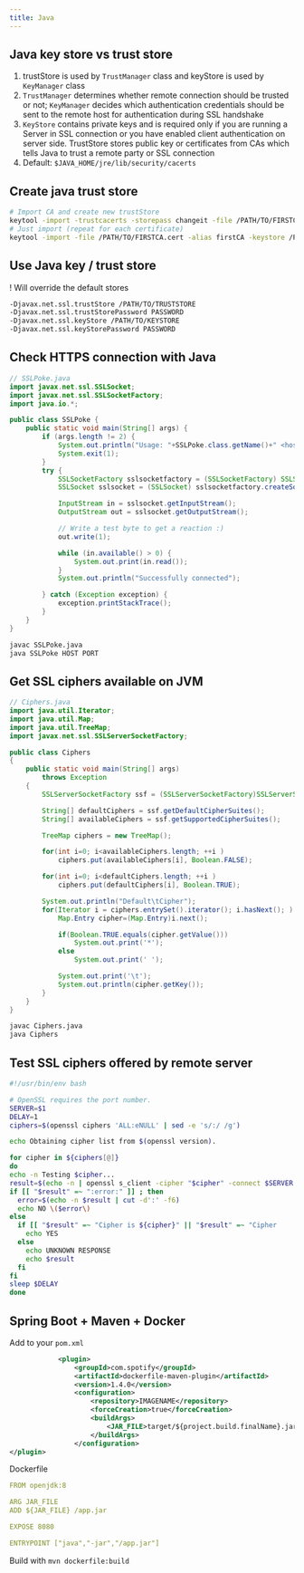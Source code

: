 ```yaml
---
title: Java
---
```


## Java key store vs trust store

1. trustStore is used by `TrustManager` class and keyStore is used by `KeyManager` class
1. `TrustManager` determines whether remote connection should be trusted or not; `KeyManager` decides which authentication credentials should be sent to the remote host for authentication during SSL handshake
1. `KeyStore` contains private keys and is required only if you are running a Server in SSL connection or you have enabled client authentication on server side. TrustStore stores public key or certificates from CAs which tells Java to trust a remote party or SSL connection
1. Default: `$JAVA_HOME/jre/lib/security/cacerts`

## Create java trust store
```bash
# Import CA and create new trustStore
keytool -import -trustcacerts -storepass changeit -file /PATH/TO/FIRSTCA.cert -alias firstCA -keystore /PATH/TO/TRUSTSTORE
# Just import (repeat for each certificate)
keytool -import -file /PATH/TO/FIRSTCA.cert -alias firstCA -keystore /PATH/TO/TRUSTSTORE
```

## Use Java key / trust store
! Will override the default stores
```bash
-Djavax.net.ssl.trustStore /PATH/TO/TRUSTSTORE
-Djavax.net.ssl.trustStorePassword PASSWORD
-Djavax.net.ssl.keyStore /PATH/TO/KEYSTORE
-Djavax.net.ssl.keyStorePassword PASSWORD
```

## Check HTTPS connection with Java

```java
// SSLPoke.java
import javax.net.ssl.SSLSocket;
import javax.net.ssl.SSLSocketFactory;
import java.io.*;

public class SSLPoke {
    public static void main(String[] args) {
        if (args.length != 2) {
            System.out.println("Usage: "+SSLPoke.class.getName()+" <host> <port>");
            System.exit(1);
        }
        try {
            SSLSocketFactory sslsocketfactory = (SSLSocketFactory) SSLSocketFactory.getDefault();
            SSLSocket sslsocket = (SSLSocket) sslsocketfactory.createSocket(args[0], Integer.parseInt(args[1]));

            InputStream in = sslsocket.getInputStream();
            OutputStream out = sslsocket.getOutputStream();

            // Write a test byte to get a reaction :)
            out.write(1);

            while (in.available() > 0) {
                System.out.print(in.read());
            }
            System.out.println("Successfully connected");

        } catch (Exception exception) {
            exception.printStackTrace();
        }
    }
}
```
```bash
javac SSLPoke.java
java SSLPoke HOST PORT
```

## Get SSL ciphers available on JVM
```java
// Ciphers.java
import java.util.Iterator;
import java.util.Map;
import java.util.TreeMap;
import javax.net.ssl.SSLServerSocketFactory;

public class Ciphers
{
    public static void main(String[] args)
        throws Exception
    {
        SSLServerSocketFactory ssf = (SSLServerSocketFactory)SSLServerSocketFactory.getDefault();

        String[] defaultCiphers = ssf.getDefaultCipherSuites();
        String[] availableCiphers = ssf.getSupportedCipherSuites();

        TreeMap ciphers = new TreeMap();

        for(int i=0; i<availableCiphers.length; ++i )
            ciphers.put(availableCiphers[i], Boolean.FALSE);

        for(int i=0; i<defaultCiphers.length; ++i )
            ciphers.put(defaultCiphers[i], Boolean.TRUE);

        System.out.println("Default\tCipher");
        for(Iterator i = ciphers.entrySet().iterator(); i.hasNext(); ) {
            Map.Entry cipher=(Map.Entry)i.next();

            if(Boolean.TRUE.equals(cipher.getValue()))
                System.out.print('*');
            else
                System.out.print(' ');

            System.out.print('\t');
            System.out.println(cipher.getKey());
        }
    }
}
```
```bash
javac Ciphers.java
java Ciphers
```

## Test SSL ciphers offered by remote server
```bash
#!/usr/bin/env bash

# OpenSSL requires the port number.
SERVER=$1
DELAY=1
ciphers=$(openssl ciphers 'ALL:eNULL' | sed -e 's/:/ /g')

echo Obtaining cipher list from $(openssl version).

for cipher in ${ciphers[@]}
do
echo -n Testing $cipher...
result=$(echo -n | openssl s_client -cipher "$cipher" -connect $SERVER 2>&1)
if [[ "$result" =~ ":error:" ]] ; then
  error=$(echo -n $result | cut -d':' -f6)
  echo NO \($error\)
else
  if [[ "$result" =~ "Cipher is ${cipher}" || "$result" =~ "Cipher    :" ]] ; then
    echo YES
  else
    echo UNKNOWN RESPONSE
    echo $result
  fi
fi
sleep $DELAY
done
```

## Spring Boot + Maven + Docker

Add to your `pom.xml`

```xml
            <plugin>
                <groupId>com.spotify</groupId>
                <artifactId>dockerfile-maven-plugin</artifactId>
                <version>1.4.0</version>
                <configuration>
                    <repository>IMAGENAME</repository>
                    <forceCreation>true</forceCreation>
                    <buildArgs>
                        <JAR_FILE>target/${project.build.finalName}.jar</JAR_FILE>
                    </buildArgs>
                </configuration>
</plugin>
```

Dockerfile

```yml
FROM openjdk:8

ARG JAR_FILE
ADD ${JAR_FILE} /app.jar

EXPOSE 8080

ENTRYPOINT ["java","-jar","/app.jar"]
```

Build with `mvn dockerfile:build`